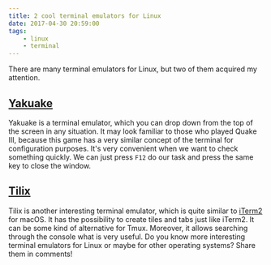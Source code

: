 ```yaml
---
title: 2 cool terminal emulators for Linux
date: 2017-04-30 20:59:00
tags:
	- linux
	- terminal
---
```


There are many terminal emulators for Linux, but two of them acquired my attention.

[Yakuake](https://www.kde.org/applications/system/yakuake/)
-----------------------------------------------------------

Yakuake is a terminal emulator, which you can drop down from the top of the screen in any situation. It may look familiar to those who played Quake III, because this game has a very similar concept of the terminal for configuration purposes. It's very convenient when we want to check something quickly. We can just press `F12` do our task and press the same key to close the window.

[Tilix](https://gnunn1.github.io/tilix-web/)
--------------------------------------------

Tilix is another interesting terminal emulator, which is quite similar to [iTerm2](https://www.iterm2.com/) for macOS. It has the possibility to create tiles and tabs just like iTerm2. It can be some kind of alternative for Tmux. Moreover, it allows searching through the console what is very useful. Do you know more interesting terminal emulators for Linux or maybe for other operating systems? Share them in comments!

